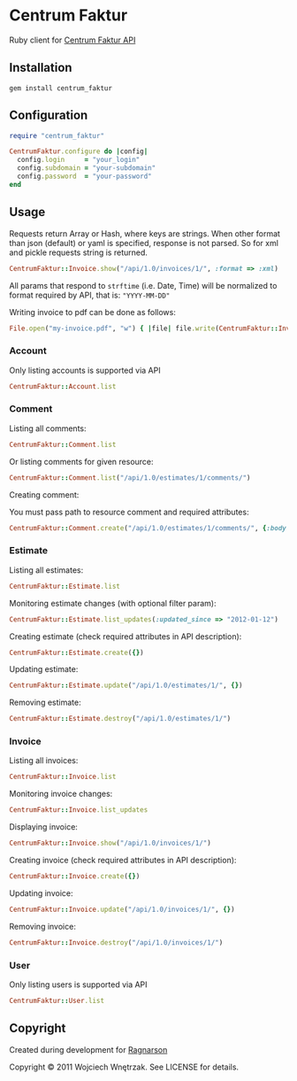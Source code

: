# Centrum Faktur #

Ruby client for [Centrum Faktur API](http://centrumfaktur.pl/api/)

## Installation ##

```
gem install centrum_faktur
```

## Configuration ##

``` ruby
require "centrum_faktur"

CentrumFaktur.configure do |config|
  config.login     = "your_login"
  config.subdomain = "your-subdomain"
  config.password  = "your-password"
end
```

## Usage ##

Requests return Array or Hash, where keys are strings.
When other format than json (default) or yaml is specified, response is not parsed.
So for xml and pickle requests string is returned.

``` ruby
CentrumFaktur::Invoice.show("/api/1.0/invoices/1/", :format => :xml)
```

All params that respond to `strftime` (i.e. Date, Time) will be normalized to format
required by API, that is: `"YYYY-MM-DD"`

Writing invoice to pdf can be done as follows:

``` ruby
File.open("my-invoice.pdf", "w") { |file| file.write(CentrumFaktur::Invoice.show("/api/1.0/invoices/1/", :format => :pdf)) }
```

### Account ###

Only listing accounts is supported via API

``` ruby
CentrumFaktur::Account.list
```

### Comment ###

Listing all comments:

``` ruby
CentrumFaktur::Comment.list
```

Or listing comments for given resource:

``` ruby
CentrumFaktur::Comment.list("/api/1.0/estimates/1/comments/")
```

Creating comment:

You must pass path to resource comment and required attributes:

``` ruby
CentrumFaktur::Comment.create("/api/1.0/estimates/1/comments/", {:body => "cool", :is_public => false})
```

### Estimate ###

Listing all estimates:

``` ruby
CentrumFaktur::Estimate.list
```

Monitoring estimate changes (with optional filter param):

``` ruby
CentrumFaktur::Estimate.list_updates(:updated_since => "2012-01-12")
```

Creating estimate (check required attributes in API description):

``` ruby
CentrumFaktur::Estimate.create({})
```

Updating estimate:

``` ruby
CentrumFaktur::Estimate.update("/api/1.0/estimates/1/", {})
```

Removing estimate:

``` ruby
CentrumFaktur::Estimate.destroy("/api/1.0/estimates/1/")
```

### Invoice ###

Listing all invoices:

``` ruby
CentrumFaktur::Invoice.list
```

Monitoring invoice changes:

``` ruby
CentrumFaktur::Invoice.list_updates
```

Displaying invoice:

``` ruby
CentrumFaktur::Invoice.show("/api/1.0/invoices/1/")
```

Creating invoice (check required attributes in API description):

``` ruby
CentrumFaktur::Invoice.create({})
```

Updating invoice:

``` ruby
CentrumFaktur::Invoice.update("/api/1.0/invoices/1/", {})
```

Removing invoice:

``` ruby
CentrumFaktur::Invoice.destroy("/api/1.0/invoices/1/")
```

### User ###

Only listing users is supported via API

``` ruby
CentrumFaktur::User.list
```

## Copyright ##

Created during development for [Ragnarson](http://ragnarson.com/)

Copyright © 2011 Wojciech Wnętrzak. See LICENSE for details.

